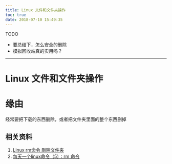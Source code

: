 ```yaml
---
title: Linux 文件和文件夹操作
toc: true
date: 2018-07-10 15:49:35
---
```

TODO

* 要总结下，怎么安全的删除
* 模拟回收站真的实用吗？

---

# Linux 文件和文件夹操作



# 缘由


经常要把下载的东西删除，或者把文件夹里面的整个东西删掉










## 相关资料

1. [Linux rm命令 删除文件夹](https://blog.csdn.net/sqbzo/article/details/8990404)
2. [每天一个linux命令（5）：rm 命令](https://www.cnblogs.com/peida/archive/2012/10/26/2740521.html)
